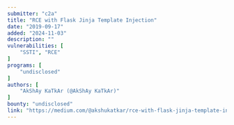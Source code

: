 ```yaml
---
submitter: "c2a"
title: "RCE with Flask Jinja Template Injection"
date: "2019-09-17"
added: "2024-11-03"
description: ""
vulnerabilities: [
    "SSTI", "RCE"
]
programs: [
    "undisclosed"
]
authors: [
    "AkShAy KaTkAr (@AkShAy KaTkAr)"
]
bounty: "undisclosed"
link: "https://medium.com/@akshukatkar/rce-with-flask-jinja-template-injection-ea5d0201b870"
---
```




